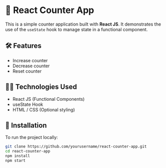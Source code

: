 # 🚀 React Counter App

This is a simple counter application built with **React JS**. It demonstrates the use of the `useState` hook to manage state in a functional component.

## 🛠️ Features

- Increase counter
- Decrease counter
- Reset counter

## 🧑‍💻 Technologies Used

- React JS (Functional Components)
- useState Hook
- HTML / CSS (Optional styling)

## 📂 Installation

To run the project locally:

```bash
git clone https://github.com/yourusername/react-counter-app.git
cd react-counter-app
npm install
npm start
